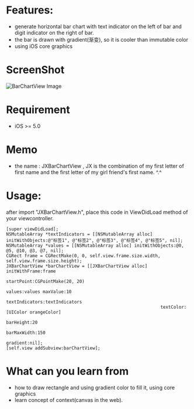 # Features:
* generate horizontal bar chart with text indicator on the left of bar and digit indicator on the right of bar.
* the bar is drawn with gradient(渐变), so it is cooler than immutable color
* using iOS core graphics

# ScreenShot
![BarChartView Image](http://ww2.sinaimg.cn/bmiddle/65433e6fjw1e6sbqd6gfmj20hs0vkjs6.jpg "BarChartView Image")

# Requirement
* iOS >= 5.0

# Memo
* the name : JXBarChartView , JX is the combination of my first letter of first name and the first letter of my girl friend's first name. ^.^

# Usage:
after import "JXBarChartView.h",  place this code in ViewDidLoad method of your viewcontroller.

    [super viewDidLoad];
    NSMutableArray *textIndicators = [[NSMutableArray alloc] initWithObjects:@"标签1", @"标签2", @"标签3", @"标签4", @"标签5", nil];
    NSMutableArray *values = [[NSMutableArray alloc] initWithObjects:@0, @5, @10, @3, @7, nil];
    CGRect frame = CGRectMake(0, 0, self.view.frame.size.width, self.view.frame.size.height);
    JXBarChartView *barChartView = [[JXBarChartView alloc] initWithFrame:frame
                                                              startPoint:CGPointMake(20, 20)
                                                                  values:values maxValue:10
                                                          textIndicators:textIndicators
                                                               textColor:[UIColor orangeColor]
                                                               barHeight:20
                                                             barMaxWidth:150
                                                                gradient:nil];
    [self.view addSubview:barChartView];

# What can you learn from
* how to draw rectangle and using gradient color to fill it, using core graphics
* learn concept of context(canvas in the web).
